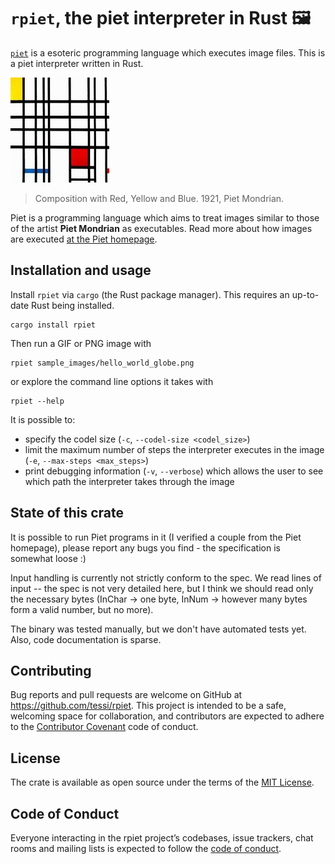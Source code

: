 # `rpiet`, the piet interpreter in Rust 🖼

[`piet`](http://www.dangermouse.net/esoteric/piet.html) is a esoteric programming language which executes image files.
This is a piet interpreter written in Rust.

![Composition with Red, Yellow and Blue. 1921, Piet Mondrian.](./doc/mondrian.jpg)
> Composition with Red, Yellow and Blue. 1921, Piet Mondrian.

Piet is a programming language which aims to treat images similar to those of the artist **Piet Mondrian** as executables.
Read more about how images are executed [at the Piet homepage](http://www.dangermouse.net/esoteric/piet.html).

## Installation and usage

Install `rpiet` via `cargo` (the Rust package manager). This requires an up-to-date Rust being installed.

    cargo install rpiet

Then run a GIF or PNG image with

    rpiet sample_images/hello_world_globe.png

or explore the command line options it takes with

    rpiet --help

It is possible to:

* specify the codel size (`-c`, `--codel-size <codel_size>`)
* limit the maximum number of steps the interpreter executes in the image (`-e`, `--max-steps <max_steps>`)
* print debugging information (`-v`, `--verbose`) which allows the user to see which path the interpreter takes through the image

## State of this crate

It is possible to run Piet programs in it (I verified a couple from the Piet homepage), please report any bugs you find - the specification is somewhat loose :)

Input handling is currently not strictly conform to the spec. We read lines of input -- the spec is not very detailed here, but I think we should read only the necessary bytes (InChar -> one byte, InNum -> however many bytes form a valid number, but no more).

The binary was tested manually, but we don't have automated tests yet. Also, code documentation is sparse.

## Contributing

Bug reports and pull requests are welcome on GitHub at https://github.com/tessi/rpiet. This project is intended to be a safe, welcoming space for collaboration, and contributors are expected to adhere to the [Contributor Covenant](http://contributor-covenant.org) code of conduct.

## License

The crate is available as open source under the terms of the [MIT License](https://opensource.org/licenses/MIT).

## Code of Conduct

Everyone interacting in the rpiet project’s codebases, issue trackers, chat rooms and mailing lists is expected to follow the [code of conduct](https://github.com/tessi/rpiet/blob/master/CODE_OF_CONDUCT.md).
